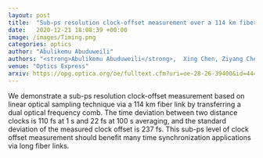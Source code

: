 ```yaml
---
layout: post
title:  "Sub-ps resolution clock-offset measurement over a 114 km fiber link using linear optical sampling"
date:   2020-12-21 18:08:39 +00:00
image: /images/Timing.png
categories: optics
author: "Abulikemu Abuduweili"
authors: "<strong>Abulikemu Abuduweili</strong>,  Xing Chen, Ziyang Chen, Fei Meng, Teng Wu, Hong Guo, Zhigang Zhang"
venue: "Optics Express"
arxiv: https://opg.optica.org/oe/fulltext.cfm?uri=oe-28-26-39400&id=444753
---
```


We demonstrate a sub-ps resolution clock-offset measurement based on linear optical sampling technique via a 114 km fiber link by transferring a dual optical frequency comb. 
The time deviation between two distance clocks is 110 fs at 1 s and 22 fs at 100 s averaging, and the standard deviation of the measured clock offset is 237 fs. 
This sub-ps level of clock offset measurement should benefit many time synchronization applications via long fiber links.